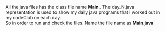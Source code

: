 All the java files has the class file name <b>Main</b>.. The day_N.java representation is used to show my daily java programs that I worked out in my codeClub on each day.<br> So in order to run and check the files. Name the file name as <b>Main.java</b>
